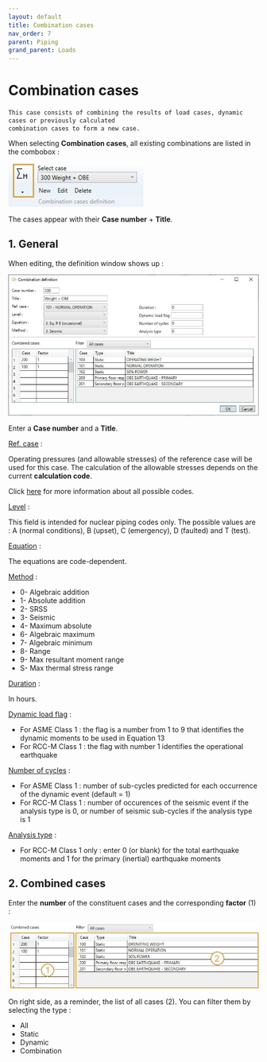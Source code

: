 ```yaml
---
layout: default
title: Combination cases
nav_order: 7
parent: Piping
grand_parent: Loads
---
```


# Combination cases

    This case consists of combining the results of load cases, dynamic cases or previously calculated
    combination cases to form a new case.

When selecting **Combination cases**, all existing combinations are listed in the combobox :

![Image](../../Images/Load24.jpg)

The cases appear with their **Case number** + **Title**.

## 1. General

When editing, the definition window shows up :

![Image](../../Images/Load25.jpg)

Enter a **Case number** and a **Title**.

<ins>Ref. case</ins> :

Operating pressures (and allowable stresses) of the reference case will be used for this case. The calculation of the allowable stresses depends on the current **calculation code**.

Click [here](https://documentation.metapiping.com/Analysis/Codes.html) for more information about all possible codes.

<ins>Level</ins> :

This field is intended for nuclear piping codes only. The possible values are : A (normal conditions), B (upset), C (emergency), D (faulted) and T (test). 

<ins>Equation</ins> :

The equations are code-dependent.

<ins>Method</ins> :

- 0- Algebraic addition
- 1- Absolute addition
- 2- SRSS
- 3- Seismic
- 4- Maximum absolute
- 6- Algebraic maximum
- 7- Algebraic minimum
- 8- Range
- 9- Max resultant moment range
- S- Max thermal stress range

<ins>Duration</ins> :

In hours.

<ins>Dynamic load flag</ins> :

- For ASME Class 1 : the flag is a number from 1 to 9 that identifies the dynamic moments to be used in Equation 13
- For RCC-M Class 1 : the flag with number 1 identifies the operational earthquake

<ins>Number of cycles</ins> :

- For ASME Class 1 : number of sub-cycles predicted for each occurrence of the dynamic event (default = 1)
- For RCC-M Class 1 : number of occurences of the seismic event if the analysis type is 0, or number of seismic sub-cycles if the analysis type is 1

<ins>Analysis type</ins> :

- For RCC-M Class 1 only : enter 0 (or blank) for the total earthquake moments and 1 for the primary (inertial) earthquake moments

## 2. Combined cases

Enter the **number** of the constituent cases and the corresponding **factor** (1) :

![Image](../../Images/Load26.jpg)

On right side, as a reminder, the list of all cases (2). You can filter them by selecting the type :

- All
- Static
- Dynamic
- Combination
